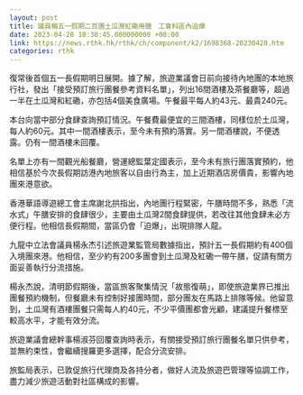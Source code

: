 ```yaml
---
layout: post
title: 議員稱五一假期二百團土瓜灣紅磡用膳　工會料區內迫爆
date: 2023-04-28 18:30:45.000000000 +08:00
link: https://news.rthk.hk/rthk/ch/component/k2/1698368-20230428.htm
categories: rthk
---
```


復常後首個五一長假期明日展開。據了解，旅遊業議會日前向接待內地團的本地旅行社，發出「接受預訂旅行團餐參考資料名單」，列出16間酒樓及茶餐廳等，超過一半在土瓜灣和紅磡，亦包括4個美食廣場。午餐最平每人約43元、最貴240元。

本台向當中部分食肆查詢預訂情況。午餐費最便宜的三間酒樓，同樣位於土瓜灣，每人約60元。其中一間酒樓表示，至今未有預約落實。另一間酒樓說，不便透露。仍有一間酒樓未回覆。

名單上亦有一間觀光船餐廳，營運總監葉定國表示，至今未有旅行團落實預約，他相信基於今次長假期訪港內地旅客以自由行為主，加上近期酒店房價貴，影響內地團來港意欲。

香港華語導遊總工會主席謝北拱指出，內地團行程緊密，午膳時間不多，熟悉「流水式」午膳安排的食肆很少，主要由土瓜灣2間食肆提供，若改往其他食肆未必方便行程。他相信長假期間，當區仍會「迫爆」，出現排隊人龍。

九龍中立法會議員楊永杰引述旅遊業監管局數據指出，預計五一長假期約有400個入境團來港。他相信，至少約有200多團會到土瓜灣及紅磡一帶午膳，促請有關方面妥善執行分流措施。

楊永杰說，清明節假期後，當區旅客聚集情況「故態復萌」，即使旅遊業界已推出團餐預約機制，但餐廳未有控制好接團時間，部分團友在馬路上排隊等候。他留意到，土瓜灣有酒樓團餐只需每人約40元，不少平價團都會光顧，建議提升餐標至較高水平，才能有效分流。

旅遊業議會總幹事楊淑芬回覆查詢時表示，有關接受預訂旅行團餐名單只供參考，並無約束性，會繼續搜羅更多選擇，配合分流安排。

旅監局表示，已敦促旅行代理商及各持分者，做好人流及旅遊巴管理等協調工作，盡力減少旅遊活動對社區構成的影響。
